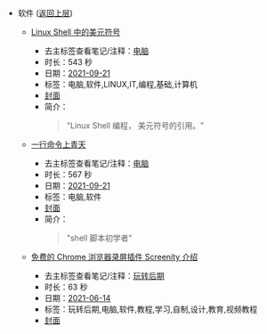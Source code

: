 - 软件 ([返回上层](../))
    - [Linux Shell 中的美元符号](https://www.bilibili.com/video/BV1iL4y187pX)
        - 去主标签查看笔记/注释：[电脑](../tags/电脑.md)
        - 时长：543 秒
        - 日期：[2021-09-21](../month/202109.md)
        - 标签：电脑,软件,LINUX,IT,编程,基础,计算机
        - [封面](http://i0.hdslb.com/bfs/archive/8388a6eb5cee67703ebfec758932624b987a8453.jpg)
        - 简介：
            > "Linux Shell 编程， 美元符号的引用。"

    - [一行命令上青天](https://www.bilibili.com/video/BV1Mb4y117Ja)
        - 去主标签查看笔记/注释：[电脑](../tags/电脑.md)
        - 时长：567 秒
        - 日期：[2021-09-21](../month/202109.md)
        - 标签：电脑,软件
        - [封面](http://i1.hdslb.com/bfs/archive/d228894795580a5bf5c5b2b1861b1ca6ab1c4c61.jpg)
        - 简介：
            > "shell 脚本初学者"

    - [免费的 Chrome 浏览器录屏插件 Screenity 介绍](https://www.bilibili.com/video/BV1yU4y157HY)
        - 去主标签查看笔记/注释：[玩转后期](../tags/玩转后期.md)
        - 时长：63 秒
        - 日期：[2021-06-14](../month/202106.md)
        - 标签：玩转后期,电脑,软件,教程,学习,自制,设计,教育,视频教程
        - [封面](http://i1.hdslb.com/bfs/archive/e3e6b256bf71143adad29217ae425327fd43f0c4.jpg)
